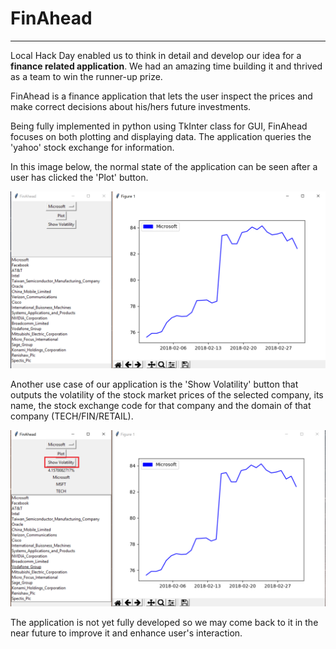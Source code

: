 # FinAhead
---

Local Hack Day enabled us to think in detail and develop our idea
for a **finance related application**. We had an amazing time building it
and thrived as a team to win the runner-up prize.

  FinAhead is a finance application that lets the user inspect the prices
  and make correct decisions about his/hers future investments.

Being fully implemented in python using TkInter class for GUI, FinAhead focuses
on both plotting and displaying data. The application queries the 'yahoo' stock exchange
for information.

  In this image below, the normal state of the application can be seen after a user
  has clicked the 'Plot' button.

![alt text](https://github.com/Horiapavel98/Local-Hack-Day/blob/master/images/FinAhead_present.png)

  Another use case of our application is the 'Show Volatility' button that outputs
  the volatility of the stock market prices of the selected company, its name, the stock
  exchange code for that company and the domain of that company (TECH/FIN/RETAIL).
  
![alt text](https://github.com/Horiapavel98/Local-Hack-Day/blob/master/images/FinAhead_example.png)

The application is not yet fully developed so we may come back to it in the near future to improve it and enhance user's interaction.
